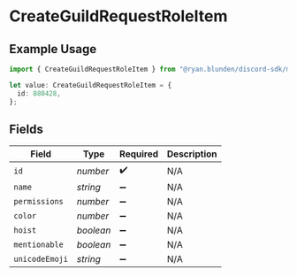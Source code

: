 # CreateGuildRequestRoleItem

## Example Usage

```typescript
import { CreateGuildRequestRoleItem } from "@ryan.blunden/discord-sdk/models/components";

let value: CreateGuildRequestRoleItem = {
  id: 880428,
};
```

## Fields

| Field              | Type               | Required           | Description        |
| ------------------ | ------------------ | ------------------ | ------------------ |
| `id`               | *number*           | :heavy_check_mark: | N/A                |
| `name`             | *string*           | :heavy_minus_sign: | N/A                |
| `permissions`      | *number*           | :heavy_minus_sign: | N/A                |
| `color`            | *number*           | :heavy_minus_sign: | N/A                |
| `hoist`            | *boolean*          | :heavy_minus_sign: | N/A                |
| `mentionable`      | *boolean*          | :heavy_minus_sign: | N/A                |
| `unicodeEmoji`     | *string*           | :heavy_minus_sign: | N/A                |